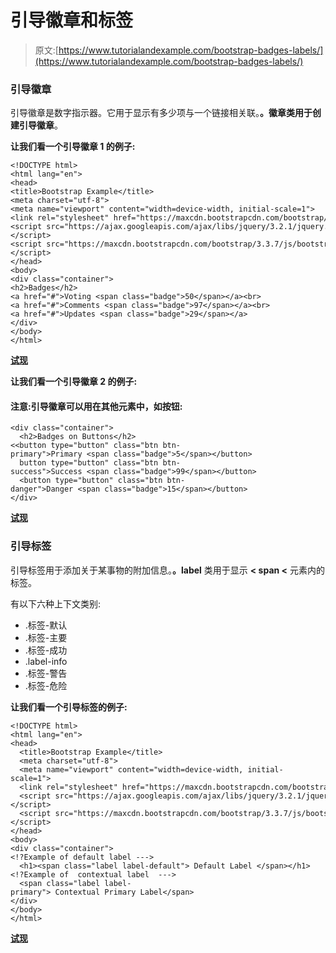 # 引导徽章和标签

> 原文:[https://www.tutorialandexample.com/bootstrap-badges-labels/](https://www.tutorialandexample.com/bootstrap-badges-labels/)

### 引导徽章

引导徽章是数字指示器。它用于显示有多少项与一个链接相关联。**。徽章类用于创建引导徽章**。

**让我们看一个引导徽章 1 的例子:**

```
<!DOCTYPE html>  
<html lang="en">  
<head>  
<title>Bootstrap Example</title>  
<meta charset="utf-8">  
<meta name="viewport" content="width=device-width, initial-scale=1">  
<link rel="stylesheet" href="https://maxcdn.bootstrapcdn.com/bootstrap/3.3.7/css/bootstrap.min.css">  
<script src="https://ajax.googleapis.com/ajax/libs/jquery/3.2.1/jquery.min.js"></script>  
<script src="https://maxcdn.bootstrapcdn.com/bootstrap/3.3.7/js/bootstrap.min.js"></script>  
</head>  
<body>  
<div class="container">  
<h2>Badges</h2>  
<a href="#">Voting <span class="badge">50</span></a><br>  
<a href="#">Comments <span class="badge">97</span></a><br>  
<a href="#">Updates <span class="badge">29</span></a>  
</div>  
</body>  
</html>
```

**[试现](https://editor.tutorialandexample.com/web/test.jsp?filename=bootstrapbadgesandlabels1)**

**让我们看一个引导徽章 2 的例子:**

#### 注意:引导徽章可以用在其他元素中，如按钮:

```
<div class="container">  
  <h2>Badges on Buttons</h2>  
<<button type="button" class="btn btn-primary">Primary <span class="badge">5</span></button>  
  button type="button" class="btn btn-success">Success <span class="badge">99</span></button>      
  <button type="button" class="btn btn-danger">Danger <span class="badge">15</span></button>          
</div>
```

**[试现](https://editor.tutorialandexample.com/web/test.jsp?filename=bootstrapbadgesandlabels2)**

### 引导标签

引导标签用于添加关于某事物的附加信息。**。label** 类用于显示 **< span <** 元素内的标签。

有以下六种上下文类别:

*   .标签-默认
*   .标签-主要
*   .标签-成功
*   .label-info
*   .标签-警告
*   .标签-危险

**让我们看一个引导标签的例子:**

```
<!DOCTYPE html>  
<html lang="en">  
<head>  
  <title>Bootstrap Example</title>  
  <meta charset="utf-8">  
  <meta name="viewport" content="width=device-width, initial-scale=1">  
  <link rel="stylesheet" href="https://maxcdn.bootstrapcdn.com/bootstrap/3.3.7/css/bootstrap.min.css">  
  <script src="https://ajax.googleapis.com/ajax/libs/jquery/3.2.1/jquery.min.js"></script>  
  <script src="https://maxcdn.bootstrapcdn.com/bootstrap/3.3.7/js/bootstrap.min.js"></script>  
</head>  
<body>   
<div class="container">  
<!?Example of default label --->  
  <h1><span class="label label-default"> Default Label </span></h1>  
<!?Example of  contextual label  --->  
  <span class="label label-primary"> Contextual Primary Label</span>    
</div>  
</body>  
</html>
```

**[试现](https://editor.tutorialandexample.com/web/test.jsp?filename=bootstrapbadgesandlabels3)**